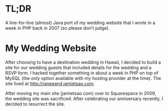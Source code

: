 TL;DR
======

A line-for-line (almost) Java port of my wedding website that I wrote in a week in PHP back in 2007 (so please don't judge).

My Wedding Website
========

After choosing to have a destination wedding in Hawaii, I decided to build a site for our wedding guests that included details for the wedding and a RSVP form.  I hacked together something in about a week in PHP on top of MySQL (the only option available with my hosting provider at the time).  The site lived at http://raneeand.jamietsao.com.

After moving my main site (jamietsao.com) over to Squarespace in 2009, the wedding site was sacrificed.  After celebrating our anniversary recently, I decided to resurrect the site.


